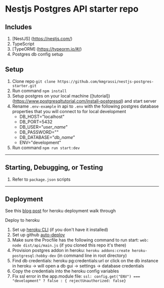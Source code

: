 # Nestjs Postgres API starter repo

## Includes
1. [NestJS] (https://nestjs.com/)
2. TypeScript
3. [TypeORM] (https://typeorm.io/#/)
4. Postgres db config setup

## Setup
1. Clone repo `git clone https://github.com/kmgrassi/nestjs-postgres-starter.git`
2. Run command `npm install`
3. Setup postgres on your local machine ([tutorial])(https://www.postgresqltutorial.com/install-postgresql) and start server
4. Rename `.env-example` in api to `.env` with the following postgres database properties that you will connect to for local development
    * DB_HOST="localhost"
    * DB_PORT=5432
    * DB_USER="*user_name*"
    * DB_PASSWORD=""
    * DB_DATABASE="*db_name*"
    * ENV="development"
5. Run command `npm run start:dev`
***

## Starting, Debugging, or Testing
1. Refer to `package.json` scripts
***

## Deployment
See this [blog post]("https://medium.com/") for heroku deployment walk through 

Deploy to heroku
1. Set up [heroku CLI](https://devcenter.heroku.com/articles/heroku-cli) (if you don't have it installed)
2. Set up github [auto-deploy](https://devcenter.heroku.com/articles/github-integration)
3. Make sure the Procfile has the following command to run start: `web: node dist/api/main.js` (if you cloned this repo it's there)
4. Provision postgres addon in heroku: `heroku addons:create heroku-postgresql:hobby-dev` (in command line in root directory)
5. Find db credentials: heroku pg:credentials:url or click on the db instance in heroku → will open a db gui → settings → database credentials
6. Copy the credentials into the heroku config variables
7. Fix ssl error in the app.module file: 
`ssl: config.get("ENV") === "development" ? false : { rejectUnauthorized: false}`

